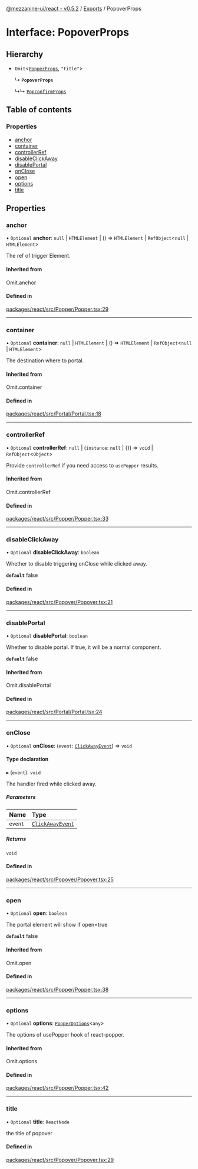 [@mezzanine-ui/react - v0.5.2](../README.md) / [Exports](../modules.md) / PopoverProps

# Interface: PopoverProps

## Hierarchy

- `Omit`<[`PopperProps`](popperprops.md), ``"title"``\>

  ↳ **`PopoverProps`**

  ↳↳ [`PopconfirmProps`](popconfirmprops.md)

## Table of contents

### Properties

- [anchor](popoverprops.md#anchor)
- [container](popoverprops.md#container)
- [controllerRef](popoverprops.md#controllerref)
- [disableClickAway](popoverprops.md#disableclickaway)
- [disablePortal](popoverprops.md#disableportal)
- [onClose](popoverprops.md#onclose)
- [open](popoverprops.md#open)
- [options](popoverprops.md#options)
- [title](popoverprops.md#title)

## Properties

### anchor

• `Optional` **anchor**: ``null`` \| `HTMLElement` \| () => `HTMLElement` \| `RefObject`<``null`` \| `HTMLElement`\>

The ref of trigger Element.

#### Inherited from

Omit.anchor

#### Defined in

[packages/react/src/Popper/Popper.tsx:29](https://github.com/Mezzanine-UI/mezzanine/blob/83e0173/packages/react/src/Popper/Popper.tsx#L29)

___

### container

• `Optional` **container**: ``null`` \| `HTMLElement` \| () => `HTMLElement` \| `RefObject`<``null`` \| `HTMLElement`\>

The destination where to portal.

#### Inherited from

Omit.container

#### Defined in

[packages/react/src/Portal/Portal.tsx:18](https://github.com/Mezzanine-UI/mezzanine/blob/83e0173/packages/react/src/Portal/Portal.tsx#L18)

___

### controllerRef

• `Optional` **controllerRef**: ``null`` \| (`instance`: ``null`` \| {}) => `void` \| `RefObject`<`Object`\>

Provide `controllerRef` if you need access to `usePopper` results.

#### Inherited from

Omit.controllerRef

#### Defined in

[packages/react/src/Popper/Popper.tsx:33](https://github.com/Mezzanine-UI/mezzanine/blob/83e0173/packages/react/src/Popper/Popper.tsx#L33)

___

### disableClickAway

• `Optional` **disableClickAway**: `boolean`

Whether to disable triggering onClose while clicked away.

**`default`** false

#### Defined in

[packages/react/src/Popover/Popover.tsx:21](https://github.com/Mezzanine-UI/mezzanine/blob/83e0173/packages/react/src/Popover/Popover.tsx#L21)

___

### disablePortal

• `Optional` **disablePortal**: `boolean`

Whether to disable portal.
If true, it will be a normal component.

**`default`** false

#### Inherited from

Omit.disablePortal

#### Defined in

[packages/react/src/Portal/Portal.tsx:24](https://github.com/Mezzanine-UI/mezzanine/blob/83e0173/packages/react/src/Portal/Portal.tsx#L24)

___

### onClose

• `Optional` **onClose**: (`event`: [`ClickAwayEvent`](../modules.md#clickawayevent)) => `void`

#### Type declaration

▸ (`event`): `void`

The handler fired while clicked away.

##### Parameters

| Name | Type |
| :------ | :------ |
| `event` | [`ClickAwayEvent`](../modules.md#clickawayevent) |

##### Returns

`void`

#### Defined in

[packages/react/src/Popover/Popover.tsx:25](https://github.com/Mezzanine-UI/mezzanine/blob/83e0173/packages/react/src/Popover/Popover.tsx#L25)

___

### open

• `Optional` **open**: `boolean`

The portal element will show if open=true

**`default`** false

#### Inherited from

Omit.open

#### Defined in

[packages/react/src/Popper/Popper.tsx:38](https://github.com/Mezzanine-UI/mezzanine/blob/83e0173/packages/react/src/Popper/Popper.tsx#L38)

___

### options

• `Optional` **options**: [`PopperOptions`](../modules.md#popperoptions)<`any`\>

The options of usePopper hook of react-popper.

#### Inherited from

Omit.options

#### Defined in

[packages/react/src/Popper/Popper.tsx:42](https://github.com/Mezzanine-UI/mezzanine/blob/83e0173/packages/react/src/Popper/Popper.tsx#L42)

___

### title

• `Optional` **title**: `ReactNode`

the title of popover

#### Defined in

[packages/react/src/Popover/Popover.tsx:29](https://github.com/Mezzanine-UI/mezzanine/blob/83e0173/packages/react/src/Popover/Popover.tsx#L29)

